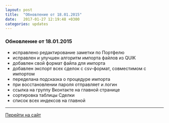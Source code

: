 ```yaml
---
layout: post
title:  "Обновление от 18.01.2015"
date:   2017-01-27 12:19:48 +0300
categories: updates
---
```

### Обновление от 18.01.2015

* исправлено редактирование заметки по Портфелю
* исправлен и улучшен алгоритм импорта файлов из QUIK
* добавлен свой формат файла для импорта
* добавлен экспорт всех сделок с csv-формат, совместимом с импортом
* переделана подсказка о процедуре импорта
* при восстановлении пароля отправляет и логин
* ссылка на группу Вконтакте на главной странице
* сортировка таблицы Сделки
* список всех индексов на главной

---
[Перейти на сайт]

[Перейти на сайт]: https://intelinvest.ru/